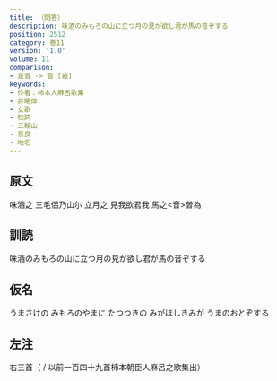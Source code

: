 ```yaml
---
title: （問答）
description: 味酒のみもろの山に立つ月の見が欲し君が馬の音ぞする
position: 2512
category: 巻11
version: '1.0'
volume: 11
comparison:
- 足音 -> 音 [嘉]
keywords:
- 作者：柿本人麻呂歌集
- 非略体
- 女歌
- 枕詞
- 三輪山
- 奈良
- 地名
---
```


## 原文

味酒之 三毛侶乃山尓 立月之 見我欲君我 馬之<音>曽為

## 訓読

味酒のみもろの山に立つ月の見が欲し君が馬の音ぞする

## 仮名

うまさけの みもろのやまに たつつきの みがほしきみが うまのおとぞする

## 左注

右三首（ / 以前一百四十九首柿本朝臣人麻呂之歌集出）
